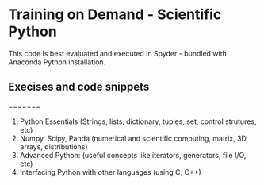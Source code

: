 <h1>Training on Demand - Scientific Python</h1>

This code is best evaluated and executed in Spyder  - bundled with Anaconda Python installation.

<h2>Execises and code snippets</h2>
=======

1. Python Essentials (Strings, lists, dictionary, tuples, set, control strutures, etc)
2. Numpy, Scipy, Panda (numerical and scientific computing, matrix, 3D arrays, distributions)
3. Advanced Python: (useful concepts like iterators, generators, file I/O, etc)
4. Interfacing Python with other languages (using C, C++)